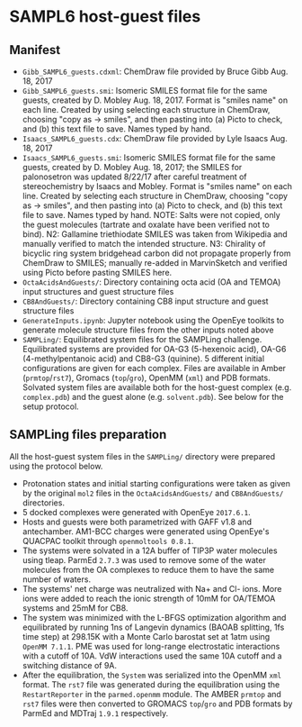 # SAMPL6 host-guest files


## Manifest
- `Gibb_SAMPL6_guests.cdxml`: ChemDraw file provided by Bruce Gibb Aug. 18, 2017
- `Gibb_SAMPL6_guests.smi`: Isomeric SMILES format file for the same guests, created by D. Mobley Aug. 18, 2017. Format is "smiles name" on each line. Created by using selecting each structure in ChemDraw, choosing "copy as -> smiles", and then pasting into (a) Picto to check, and (b) this text file to save. Names typed by hand.
- `Isaacs_SAMPL6_guests.cdx`: ChemDraw file provided by Lyle Isaacs Aug. 18, 2017
- `Isaacs_SAMPL6_guests.smi`: Isomeric SMILES format file for the same guests, created by D. Mobley Aug. 18, 2017; the SMILES for palonosetron was updated 8/22/17 after careful treatment of stereochemistry by Isaacs and Mobley. Format is "smiles name" on each line. Created by selecting each structure in ChemDraw, choosing "copy as -> smiles", and then pasting into (a) Picto to check, and (b) this text file to save. Names typed by hand. NOTE: Salts were not copied, only the guest molecules (tartrate and oxalate have been verified not to bind). N2: Gallamine triethiodate SMILES was taken from Wikipedia and manually verified to match the intended structure. N3: Chirality of bicyclic ring system bridgehead carbon did not propagate properly from ChemDraw to SMILES; manually re-added in MarvinSketch and verified using Picto before pasting SMILES here.
- `OctaAcidsAndGuests/`: Directory containing octa acid (OA and TEMOA) input structures and guest structure files
- `CB8AndGuests/`: Directory containing CB8 input structure and guest structure files
- `GenerateInputs.ipynb`: Jupyter notebook using the OpenEye toolkits to generate molecule structure files from the other inputs noted above
- `SAMPLing/`: Equilibrated system files for the SAMPLing challenge. Equilibrated systems are provided for OA-G3 (5-hexenoic acid), OA-G6 (4-methylpentanoic acid) and CB8-G3 (quinine). 5 different initial configurations are given for each complex. Files are available in Amber (`prmtop`/`rst7`), Gromacs (`top`/`gro`), OpenMM (`xml`) and PDB formats. Solvated system files are available both for the host-guest complex (e.g. `complex.pdb`) and the guest alone (e.g. `solvent.pdb`). See below for the setup protocol.

## SAMPLing files preparation

All the host-guest system files in the `SAMPLing/` directory were prepared using the protocol below.
- Protonation states and initial starting configurations were taken as given by the original `mol2` files in the `OctaAcidsAndGuests/` and `CB8AndGuests/` directories.
- 5 docked complexes were generated with OpenEye `2017.6.1`.
- Hosts and guests were both parametrized with GAFF v1.8 and antechamber. AM1-BCC charges were generated using OpenEye's QUACPAC toolkit through `openmoltools 0.8.1`.
- The systems were solvated in a 12A buffer of TIP3P water molecules using tleap. ParmEd `2.7.3` was used to remove some of the water molecules from the OA complexes to reduce them to have the same number of waters.
- The systems' net charge was neutralized with Na+ and Cl- ions. More ions were added to reach the ionic strength of 10mM for OA/TEMOA systems and 25mM for CB8.
- The system was minimized with the L-BFGS optimization algorithm and equilibrated by running 1ns of Langevin dynamics (BAOAB splitting, 1fs time step) at 298.15K with a Monte Carlo barostat set at 1atm using `OpenMM 7.1.1`. PME was used for long-range electrostatic interactions with a cutoff of 10A. VdW interactions used the same 10A cutoff and a switching distance of 9A.
- After the equilibration, the `System` was serialized into the OpenMM `xml` format. The `rst7` file was generated during the equilibration using the `RestartReporter` in the `parmed.openmm` module. The AMBER `prmtop` and `rst7` files were then converted to GROMACS `top`/`gro` and PDB formats by ParmEd and MDTraj `1.9.1` respectively.
